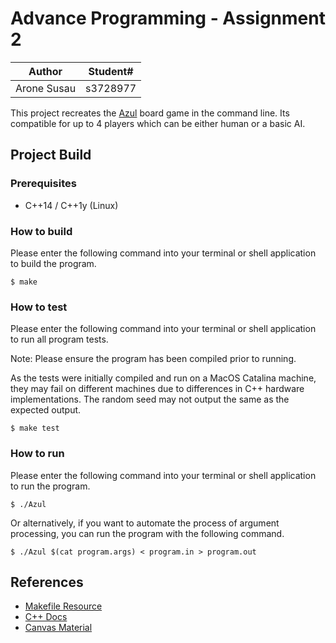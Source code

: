 # Advance Programming - Assignment 2

| Author | Student# | 
|---------------------|----------|
| Arone Susau         | s3728977 |

This project recreates the [Azul](https://en.wikipedia.org/wiki/Azul_(board_game)) board game in the command line. Its compatible for up to 4 players which can be either human or a basic AI.

## Project Build

### Prerequisites
- C++14 / C++1y (Linux)

### How to build

Please enter the following command into your terminal or shell application to build the program.
```
$ make
```

### How to test

Please enter the following command into your terminal or shell application to run all program tests.

Note: Please ensure the program has been compiled prior to running.

As the tests were initially compiled and run on a MacOS Catalina machine, they may fail on different machines due to differences in C++ hardware implementations. The random seed may not output the same as the expected output.

```
$ make test
```

### How to run

Please enter the following command into your terminal or shell application to run the program.
```
$ ./Azul
```
Or alternatively, if you want to automate the process of argument processing, you can run the program with the following command.
```
$ ./Azul $(cat program.args) < program.in > program.out
```

## References

- [Makefile Resource](https://www.gnu.org/software/make/manual/html_node/Functions.html)
- [C++ Docs](https://devdocs.io/cpp/)
- [Canvas Material](https://rmit.instructure.com/)
